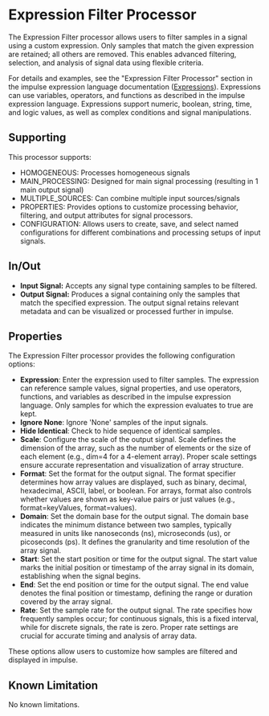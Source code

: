 <!---
title: "Expression Filter Processor"
author: "Thomas Haber"
keywords: [impulse, expression filter, signal processor, filtering, expressions, sample selection, digital, extension, analysis, debugging]
description: "The Expression Filter processor for impulse lets users filter samples in a signal using a custom expression, enabling advanced data selection and transformation."
category: "impulse-reference"
tags:
  - reference
  - signal processor
docID: xxx
--->

# Expression Filter Processor

The Expression Filter processor allows users to filter samples in a signal using a custom expression. Only samples that match the given expression are retained; all others are removed. This enables advanced filtering, selection, and analysis of signal data using flexible criteria.

For details and examples, see the "Expression Filter Processor" section in the impulse expression language documentation ([Expressions](../manual/10_expressions.md)). Expressions can use variables, operators, and functions as described in the impulse expression language. Expressions support numeric, boolean, string, time, and logic values, as well as complex conditions and signal manipulations.

## Supporting

This processor supports:
- HOMOGENEOUS: Processes homogeneous signals
- MAIN_PROCESSING: Designed for main signal processing (resulting in 1 main output signal)
- MULTIPLE_SOURCES: Can combine multiple input sources/signals
- PROPERTIES: Provides options to customize processing behavior, filtering, and output attributes for signal processors.
- CONFIGURATION: Allows users to create, save, and select named configurations for different combinations and processing setups of input signals.

## In/Out

- **Input Signal:** Accepts any signal type containing samples to be filtered.
- **Output Signal:** Produces a signal containing only the samples that match the specified expression. The output signal retains relevant metadata and can be visualized or processed further in impulse.

## Properties

The Expression Filter processor provides the following configuration options:

- **Expression**: Enter the expression used to filter samples. The expression can reference sample values, signal properties, and use operators, functions, and variables as described in the impulse expression language. Only samples for which the expression evaluates to true are kept.
- **Ignore None**: Ignore 'None' samples of the input signals.
- **Hide Identical**: Check to hide sequence of identical samples.
- **Scale**: Configure the scale of the output signal. Scale defines the dimension of the array, such as the number of elements or the size of each element (e.g., dim=4 for a 4-element array). Proper scale settings ensure accurate representation and visualization of array structure.
- **Format**: Set the format for the output signal. The format specifier determines how array values are displayed, such as binary, decimal, hexadecimal, ASCII, label, or boolean. For arrays, format also controls whether values are shown as key-value pairs or just values (e.g., format=keyValues, format=values).
- **Domain**: Set the domain base for the output signal. The domain base indicates the minimum distance between two samples, typically measured in units like nanoseconds (ns), microseconds (us), or picoseconds (ps). It defines the granularity and time resolution of the array signal.
- **Start**: Set the start position or time for the output signal. The start value marks the initial position or timestamp of the array signal in its domain, establishing when the signal begins.
- **End**: Set the end position or time for the output signal. The end value denotes the final position or timestamp, defining the range or duration covered by the array signal.
- **Rate**: Set the sample rate for the output signal. The rate specifies how frequently samples occur; for continuous signals, this is a fixed interval, while for discrete signals, the rate is zero. Proper rate settings are crucial for accurate timing and analysis of array data.

These options allow users to customize how samples are filtered and displayed in impulse.

## Known Limitation
No known limitations.